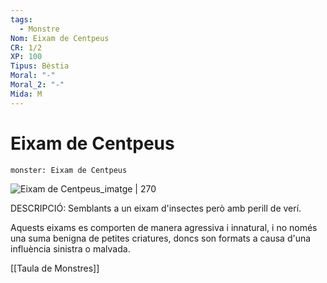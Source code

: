 ```yaml
---
tags:
  - Monstre
Nom: Eixam de Centpeus
CR: 1/2
XP: 100
Tipus: Bèstia
Moral: "-"
Moral_2: "-"
Mida: M
---
```

# Eixam de Centpeus

```statblock
monster: Eixam de Centpeus
```

![Eixam de Centpeus_imatge | 270](https://images-wixmp-ed30a86b8c4ca887773594c2.wixmp.com/f/7aa9d383-2837-41aa-b7b7-8f831c00ddef/de5d0lh-ce955fc0-eb80-412a-827d-974049658853.jpg/v1/fill/w_830,h_962,q_70,strp/centipede_swarm_by_willobrien_de5d0lh-pre.jpg?token=eyJ0eXAiOiJKV1QiLCJhbGciOiJIUzI1NiJ9.eyJzdWIiOiJ1cm46YXBwOjdlMGQxODg5ODIyNjQzNzNhNWYwZDQxNWVhMGQyNmUwIiwiaXNzIjoidXJuOmFwcDo3ZTBkMTg4OTgyMjY0MzczYTVmMGQ0MTVlYTBkMjZlMCIsIm9iaiI6W1t7ImhlaWdodCI6Ijw9MTA0MyIsInBhdGgiOiJcL2ZcLzdhYTlkMzgzLTI4MzctNDFhYS1iN2I3LThmODMxYzAwZGRlZlwvZGU1ZDBsaC1jZTk1NWZjMC1lYjgwLTQxMmEtODI3ZC05NzQwNDk2NTg4NTMuanBnIiwid2lkdGgiOiI8PTkwMCJ9XV0sImF1ZCI6WyJ1cm46c2VydmljZTppbWFnZS5vcGVyYXRpb25zIl19.McjOxEDgb4YJDHbOUthHqQLopALTWF-Fzn2Y8i55iQo)

DESCRIPCIÓ: 
Semblants a un eixam d'insectes però amb perill de verí.

Aquests eixams es comporten de manera agressiva i innatural, i no només una suma benigna de petites criatures, doncs son formats a causa d'una influència sinistra o malvada.

[[Taula de Monstres]]

